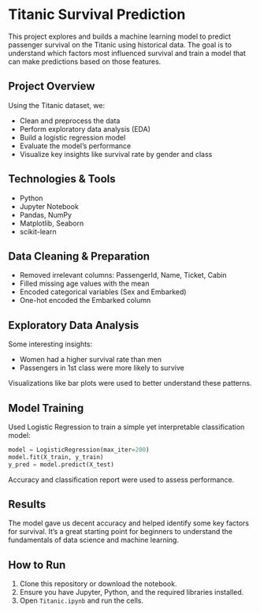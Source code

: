 # Titanic Survival Prediction

This project explores and builds a machine learning model to predict passenger survival on the Titanic using historical data. The goal is to understand which factors most influenced survival and train a model that can make predictions based on those features.

## Project Overview

Using the Titanic dataset, we:

- Clean and preprocess the data
- Perform exploratory data analysis (EDA)
- Build a logistic regression model
- Evaluate the model’s performance
- Visualize key insights like survival rate by gender and class

## Technologies & Tools

- Python
- Jupyter Notebook
- Pandas, NumPy
- Matplotlib, Seaborn
- scikit-learn

## Data Cleaning & Preparation

- Removed irrelevant columns: PassengerId, Name, Ticket, Cabin
- Filled missing age values with the mean
- Encoded categorical variables (Sex and Embarked)
- One-hot encoded the Embarked column

## Exploratory Data Analysis

Some interesting insights:

- Women had a higher survival rate than men
- Passengers in 1st class were more likely to survive

Visualizations like bar plots were used to better understand these patterns.

## Model Training

Used Logistic Regression to train a simple yet interpretable classification model:

```python
model = LogisticRegression(max_iter=200)
model.fit(X_train, y_train)
y_pred = model.predict(X_test)
```

Accuracy and classification report were used to assess performance.

## Results

The model gave us decent accuracy and helped identify some key factors for survival. It’s a great starting point for beginners to understand the fundamentals of data science and machine learning.

## How to Run

1. Clone this repository or download the notebook.
2. Ensure you have Jupyter, Python, and the required libraries installed.
3. Open `Titanic.ipynb` and run the cells.
